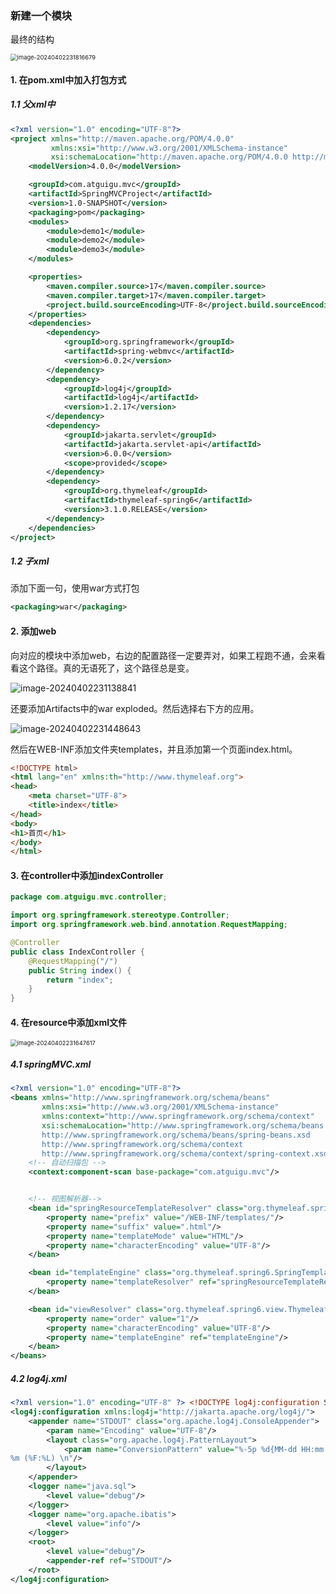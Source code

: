 ### 新建一个模块

最终的结构

<img src="C:\Users\86158\AppData\Roaming\Typora\typora-user-images\image-20240402231816679.png" alt="image-20240402231816679" style="zoom:67%;" />



#### 1. 在pom.xml中加入打包方式

##### 1.1 父xml中

```xml
<?xml version="1.0" encoding="UTF-8"?>
<project xmlns="http://maven.apache.org/POM/4.0.0"
         xmlns:xsi="http://www.w3.org/2001/XMLSchema-instance"
         xsi:schemaLocation="http://maven.apache.org/POM/4.0.0 http://maven.apache.org/xsd/maven-4.0.0.xsd">
    <modelVersion>4.0.0</modelVersion>

    <groupId>com.atguigu.mvc</groupId>
    <artifactId>SpringMVCProject</artifactId>
    <version>1.0-SNAPSHOT</version>
    <packaging>pom</packaging>
    <modules>
        <module>demo1</module>
        <module>demo2</module>
        <module>demo3</module>
    </modules>

    <properties>
        <maven.compiler.source>17</maven.compiler.source>
        <maven.compiler.target>17</maven.compiler.target>
        <project.build.sourceEncoding>UTF-8</project.build.sourceEncoding>
    </properties>
    <dependencies>
        <dependency>
            <groupId>org.springframework</groupId>
            <artifactId>spring-webmvc</artifactId>
            <version>6.0.2</version>
        </dependency>
        <dependency>
            <groupId>log4j</groupId>
            <artifactId>log4j</artifactId>
            <version>1.2.17</version>
        </dependency>
        <dependency>
            <groupId>jakarta.servlet</groupId>
            <artifactId>jakarta.servlet-api</artifactId>
            <version>6.0.0</version>
            <scope>provided</scope>
        </dependency>
        <dependency>
            <groupId>org.thymeleaf</groupId>
            <artifactId>thymeleaf-spring6</artifactId>
            <version>3.1.0.RELEASE</version>
        </dependency>
    </dependencies>
</project>
```

##### 1.2 子xml

添加下面一句，使用war方式打包

```xml
<packaging>war</packaging>
```



#### 2. 添加web

向对应的模块中添加web，右边的配置路径一定要弄对，如果工程跑不通，会来看看这个路径。真的无语死了，这个路径总是变。

![image-20240402231138841](C:\Users\86158\AppData\Roaming\Typora\typora-user-images\image-20240402231138841.png)

还要添加Artifacts中的war exploded。然后选择右下方的应用。

![image-20240402231448643](C:\Users\86158\AppData\Roaming\Typora\typora-user-images\image-20240402231448643.png)

然后在WEB-INF添加文件夹templates，并且添加第一个页面index.html。

```html
<!DOCTYPE html>
<html lang="en" xmlns:th="http://www.thymeleaf.org">
<head>
    <meta charset="UTF-8">
    <title>index</title>
</head>
<body>
<h1>首页</h1>
</body>
</html>
```



#### 3. 在controller中添加indexController

```java
package com.atguigu.mvc.controller;

import org.springframework.stereotype.Controller;
import org.springframework.web.bind.annotation.RequestMapping;

@Controller
public class IndexController {
    @RequestMapping("/")
    public String index() {
        return "index";
    }
}
```



#### 4. 在resource中添加xml文件

<img src="C:\Users\86158\AppData\Roaming\Typora\typora-user-images\image-20240402231647617.png" alt="image-20240402231647617" style="zoom: 67%;" />

##### 4.1 springMVC.xml

```xml
<?xml version="1.0" encoding="UTF-8"?>
<beans xmlns="http://www.springframework.org/schema/beans"
       xmlns:xsi="http://www.w3.org/2001/XMLSchema-instance"
       xmlns:context="http://www.springframework.org/schema/context"
       xsi:schemaLocation="http://www.springframework.org/schema/beans
       http://www.springframework.org/schema/beans/spring-beans.xsd
       http://www.springframework.org/schema/context
       http://www.springframework.org/schema/context/spring-context.xsd">
    <!-- 自动扫描包 -->
    <context:component-scan base-package="com.atguigu.mvc"/>


    <!-- 视图解析器-->
    <bean id="springResourceTemplateResolver" class="org.thymeleaf.spring6.templateresolver.SpringResourceTemplateResolver">
        <property name="prefix" value="/WEB-INF/templates/"/>
        <property name="suffix" value=".html"/>
        <property name="templateMode" value="HTML"/>
        <property name="characterEncoding" value="UTF-8"/>
    </bean>

    <bean id="templateEngine" class="org.thymeleaf.spring6.SpringTemplateEngine">
        <property name="templateResolver" ref="springResourceTemplateResolver"/>
    </bean>

    <bean id="viewResolver" class="org.thymeleaf.spring6.view.ThymeleafViewResolver">
        <property name="order" value="1"/>
        <property name="characterEncoding" value="UTF-8"/>
        <property name="templateEngine" ref="templateEngine"/>
    </bean>
</beans>
```



##### 4.2 log4j.xml

```xml
<?xml version="1.0" encoding="UTF-8" ?> <!DOCTYPE log4j:configuration SYSTEM "log4j.dtd">
<log4j:configuration xmlns:log4j="http://jakarta.apache.org/log4j/">
    <appender name="STDOUT" class="org.apache.log4j.ConsoleAppender">
        <param name="Encoding" value="UTF-8"/>
        <layout class="org.apache.log4j.PatternLayout">
            <param name="ConversionPattern" value="%-5p %d{MM-dd HH:mm:ss,SSS}
%m (%F:%L) \n"/>
        </layout>
    </appender>
    <logger name="java.sql">
        <level value="debug"/>
    </logger>
    <logger name="org.apache.ibatis">
        <level value="info"/>
    </logger>
    <root>
        <level value="debug"/>
        <appender-ref ref="STDOUT"/>
    </root>
</log4j:configuration>
```

